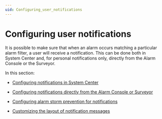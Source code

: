 ```yaml
---
uid: Configuring_user_notifications
---
```


# Configuring user notifications

It is possible to make sure that when an alarm occurs matching a particular alarm filter, a user will receive a notification. This can be done both in System Center and, for personal notifications only, directly from the Alarm Console or the Surveyor.

In this section:

- [Configuring notifications in System Center](xref:Configuring_notifications_in_System_Center)

- [Configuring notifications directly from the Alarm Console or Surveyor](xref:Configuring_notifications_directly_from_the_Alarm_Console_or_Surveyor)

- [Configuring alarm storm prevention for notifications](xref:Configuring_alarm_storm_prevention_for_notifications)

- [Customizing the layout of notification messages](xref:Customizing_the_layout_of_notification_messages)
